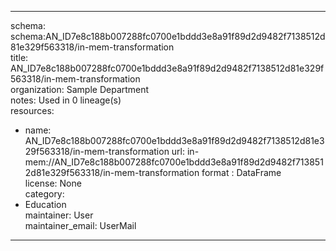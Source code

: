 


---  
schema: schema:AN_ID7e8c188b007288fc0700e1bddd3e8a91f89d2d9482f7138512d81e329f563318/in-mem-transformation  
title: AN_ID7e8c188b007288fc0700e1bddd3e8a91f89d2d9482f7138512d81e329f563318/in-mem-transformation  
organization: Sample Department  
notes: Used in 0 lineage(s)  
resources:  
  - name: AN_ID7e8c188b007288fc0700e1bddd3e8a91f89d2d9482f7138512d81e329f563318/in-mem-transformation 
    url: in-mem://AN_ID7e8c188b007288fc0700e1bddd3e8a91f89d2d9482f7138512d81e329f563318/in-mem-transformation 
    format : DataFrame  
license: None  
category:
  - Education  
maintainer: User  
maintainer_email: UserMail  
---